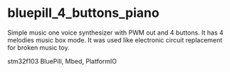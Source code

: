 # bluepill_4_buttons_piano

Simple music one voice synthesizer with PWM out and 4 buttons. It has 4 melodies music box mode.
It was used like electronic circuit replacement for broken music toy.

stm32f103 BluePill, Mbed, PlatformIO
